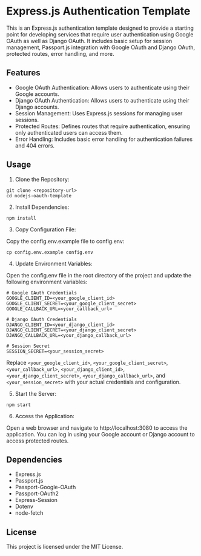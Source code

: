 # Express.js Authentication Template

This is an Express.js authentication template designed to provide a starting point for developing services that require user authentication using Google OAuth as well as Django OAuth. It includes basic setup for session management, Passport.js integration with Google OAuth and Django OAuth, protected routes, error handling, and more.

## Features

- Google OAuth Authentication: Allows users to authenticate using their Google accounts.
- Django OAuth Authentication: Allows users to authenticate using their Django accounts.
- Session Management: Uses Express.js sessions for managing user sessions.
- Protected Routes: Defines routes that require authentication, ensuring only authenticated users can access them.
- Error Handling: Includes basic error handling for authentication failures and 404 errors.

## Usage

1. Clone the Repository:

```
git clone <repository-url>
cd nodejs-oauth-template
```

2. Install Dependencies:

```
npm install
```

3. Copy Configuration File:

Copy the config.env.example file to config.env:

```
cp config.env.example config.env
```

4. Update Environment Variables:

Open the config.env file in the root directory of the project and update the following environment variables:

```
# Google OAuth Credentials
GOOGLE_CLIENT_ID=<your_google_client_id>
GOOGLE_CLIENT_SECRET=<your_google_client_secret>
GOOGLE_CALLBACK_URL=<your_callback_url>

# Django OAuth Credentials
DJANGO_CLIENT_ID=<your_django_client_id>
DJANGO_CLIENT_SECRET=<your_django_client_secret>
DJANGO_CALLBACK_URL=<your_django_callback_url>

# Session Secret
SESSION_SECRET=<your_session_secret>
```

Replace `<your_google_client_id>`, `<your_google_client_secret>`, `<your_callback_url>`, `<your_django_client_id>`, `<your_django_client_secret>`, `<your_django_callback_url>`, and `<your_session_secret>` with your actual credentials and configuration.

5. Start the Server:

```
npm start
```

6. Access the Application:

Open a web browser and navigate to http://localhost:3080 to access the application. You can log in using your Google account or Django account to access protected routes.

## Dependencies

- Express.js
- Passport.js
- Passport-Google-OAuth
- Passport-OAuth2
- Express-Session
- Dotenv
- node-fetch

## License
This project is licensed under the MIT License.
